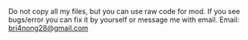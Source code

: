 Do not copy all my files, but you can use raw code for mod.
If you see bugs/error you can fix it by yourself or message me with email.
Email: bri4nong28@gmail.com
